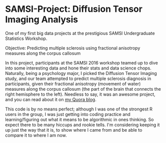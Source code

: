 # SAMSI-Project: Diffusion Tensor Imaging Analysis

One of my first big data projects at the prestigious SAMSI Undergraduate Statistics Workshop.

Objective: Predicting multiple sclerosis using fractional anisotropy measures along the corpus callosum

In this project, participants at the SAMSI 2016 workshop teamed up to dive into some interesting data and hone their stats and data science chops. Naturally, being a psychology major, I picked the Diffusion Tensor Imaging study, and our team attempted to predict multiple sclerosis diagnosis in participants, given their fractional anisotropy (movement of water) measures along the corpus callosum (the part of the brain that connects the right hemisphere to the left). Needless to say, it was an awesome project, and you can read about it on [my Quora blog](https://dataintensive.quora.com/Predicting-Multiple-Sclerosis-Diagnosis-SAMSI-2016).

This code is by no means perfect; although I was one of the strongest R users in the group, I was just getting into coding practice and learning/figuring out what it means to be algorithmic in ones thinking. So expect there to be many hiccups and rookie tells. I'm considering keeping it up just the way that it is, to show where I came from and be able to compare it to where I am now.
